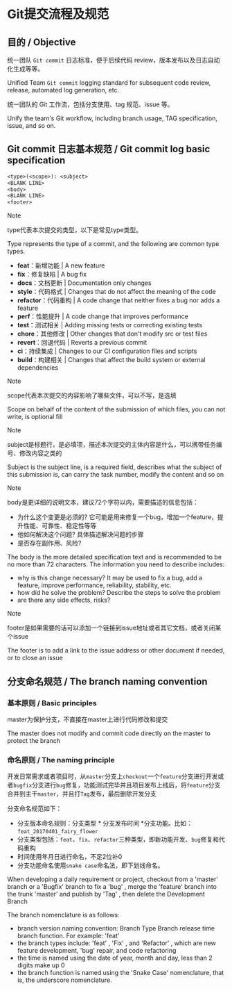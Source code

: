 # Git提交流程及规范

## 目的 / Objective

统一团队 `Git commit`
日志标准，便于后续代码 review，版本发布以及日志自动化生成等等。

Unified Team `Git commit` logging standard for subsequent code review, release,
automated log generation, etc.

统一团队的 Git 工作流，包括分支使用、tag 规范、issue 等。

Unify the team's Git workflow, including branch usage, TAG specification, issue,
and so on.

## Git commit 日志基本规范 / Git commit log basic specification

```tex
<type>(<scope>): <subject>
<BLANK LINE>
<body>
<BLANK LINE>
<footer>
```

> [!NOTE]
>
> type代表本次提交的类型，以下是常见type类型。
>
> Type represents the type of a commit, and the following are common type types.

- **feat**：新增功能 | A new feature
- **fix**：修复缺陷 | A bug fix
- **docs**：文档更新 | Documentation only changes
- **style**：代码格式 | Changes that do not affect the meaning of the code
- **refactor**：代码重构 | A code change that neither fixes a bug nor adds a
  feature
- **perf**：性能提升 | A code change that improves performance
- **test**：测试相关 | Adding missing tests or correcting existing tests
- **chore**：其他修改 | Other changes that don't modify src or test files
- **revert**：回退代码 | Reverts a previous commit
- **ci**：持续集成 | Changes to our CI configuration files and scripts
- **build**：构建相关 | Changes that affect the build system or external
  dependencies

> [!NOTE]
>
> scope代表本次提交的内容影响了哪些文件，可以不写，是选填
>
> Scope on behalf of the content of the submission of which files, you can not
> write, is optional fill

> [!NOTE]
>
> subject是标题行，是必填项，描述本次提交的主体内容是什么，可以携带任务编号、修改内容之类的
>
> Subject is the subject line, is a required field, describes what the subject
> of this submission is, can carry the task number, modify the content and so on

> [!NOTE]
>
> body是更详细的说明文本，建议72个字符以内，需要描述的信息包括：
>
> - 为什么这个变更是必须的? 它可能是用来修复一个bug，增加一个feature，提升性能、可靠性、稳定性等等
> - 他如何解决这个问题? 具体描述解决问题的步骤
> - 是否存在副作用、风险?
>
> The body is the more detailed specification text and is recommended to be no
> more than 72 characters. The information you need to describe includes:
>
> - why is this change necessary? It may be used to fix a bug, add a feature,
>   improve performance, reliability, stability, etc.
> - how did he solve the problem? Describe the steps to solve the problem
> - are there any side effects, risks?

> [!NOTE]
>
> footer是如果需要的话可以添加一个链接到issue地址或者其它文档，或者关闭某个issue
>
> The footer is to add a link to the issue address or other document if needed,
> or to close an issue

## 分支命名规范 / The branch naming convention

### 基本原则 / Basic principles

master为保护分支，不直接在master上进行代码修改和提交

The master does not modify and commit code directly on the master to protect the
branch

### 命名原则 / The naming principle

开发日常需求或者项目时，从`master`分支上`checkout`一个`feature`分支进行开发或者`bugfix`分支进行`bug`修复，功能测试完毕并且项目发布上线后，将`feature`分支合并到主干`master`，并且打`Tag`发布，最后删除开发分支

分支命名规范如下：

- 分支版本命名规则：分支类型 * 分支发布时间
  *分支功能。比如：`feat_20170401_fairy_flower`
- 分支类型包括：`feat`、`fix`、`refactor`三种类型，即新功能开发、`bug`修复和代码重构
- 时间使用年月日进行命名，不足2位补0
- 分支功能命名使用`snake case`命名法，即下划线命名。

When developing a daily requirement or project, checkout from a 'master' branch
or a 'Bugfix' branch to fix a 'bug' , merge the 'feature' branch into the trunk
'master' and publish by 'Tag' , then delete the Development Branch

The branch nomenclature is as follows:

- branch version naming convention: Branch Type Branch release time branch
  function. For example: 'feat'
- the branch types include: 'feat' , 'Fix' , and 'Refactor' , which are new
  feature development, 'bug' repair, and code refactoring
- the time is named using the date of year, month and day, less than 2 digits
  make up 0
- the branch function is named using the 'Snake Case' nomenclature, that is, the
  underscore nomenclature.
